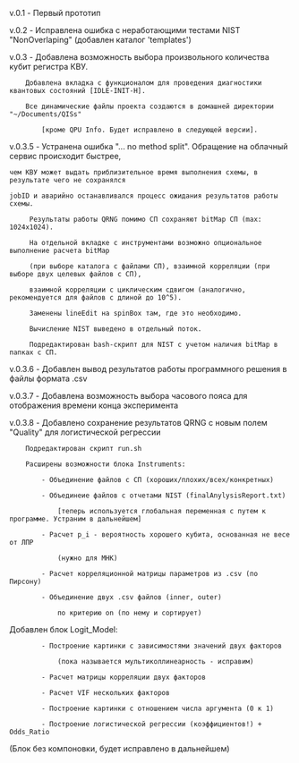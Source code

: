 v.0.1 - Первый прототип

v.0.2 - Исправлена ошибка с неработающими тестами NIST "NonOverlaping" (добавлен каталог 'templates')

v.0.3 - Добавлена возможность выбора произвольного количества кубит регистра КВУ.
		
		Добавлена вкладка с функционалом для проведения диагностики квантовых состояний [IDLE-INIT-H].
		
		Все динамические файлы проекта создаются в домашней директории "~/Documents/QISs"
		
			[кроме QPU Info. Будет исправлено в следующей версии].

v.0.3.5 - Устранена ошибка "... no method split". Обращение на облачный сервис происходит быстрее,
	
	чем КВУ может выдать приблизительное время выполнения схемы, в результате чего не сохранялся
	
	jobID и аварийно останавливался процесс ожидания результатов работы схемы.
	
		 Результаты работы QRNG помимо СП сохраняют bitMap СП (max: 1024x1024).
	
		 На отдельной вкладке с инструментами возможно опциональное выполнение расчета bitMap
	
		 (при выборе каталога с файлами СП), взаимной корреляции (при выборе двух целевых файлов с СП),
	
		 взаимной корреляции с циклическим сдвигом (аналогично, рекомендуется для файлов с длиной до 10^5).
	
		 Заменены lineEdit на spinBox там, где это необходимо.
	
		 Вычисление NIST выведено в отдельный поток.
	
		 Подредактирован bash-скрипт для NIST с учетом наличия bitMap в папках с СП.

v.0.3.6 - Добавлен вывод результатов работы программного решения в файлы формата .csv

v.0.3.7 - Добавлена возможность выбора часового пояса для отображения времени конца эксперимента

v.0.3.8 - Добавлено сохранение результатов QRNG с новым полем "Quality" для логистической регрессии
	
		Подредактирован скрипт run.sh
	
		Расширены возможности блока Instruments:
	
			- Объединение файлов с СП (хороших/плохих/всех/конкретных)
	
			- Объединеие файлов с отчетами NIST (finalAnylysisReport.txt)
	
				[теперь используется глобальная переменная с путем к программе. Устраним в дальнейшем]
	
			- Расчет p_i - вероятность хорошего кубита, основанная не весе от ЛПР
	
				(нужно для МНК)
	
			- Расчет корреляционной матрицы параметров из .csv (по Пирсону)
	
			- Объединение двух .csv файлов (inner, outer)
	
				по критерию on (по нему и сортирует)

Добавлен блок Logit_Model:
		
			- Построение картинки с зависимостями значений двух факторов
		
				(пока называется мультиколлинеарность - исправим)
		
			- Расчет матрицы корреляции двух факторов
		
			- Расчет VIF нескольких факторов
		
			- Построение картинки с отношением числа аргумента (0 к 1)
		
			- Построение логистической регрессии (коэффициентов!) + Odds_Ratio

(Блок без компоновки, будет исправлено в дальнейшем)
